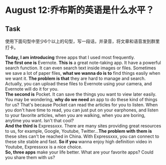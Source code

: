 # August 12:乔布斯的英语是什么水平？

## Task
使用下面句型中至少6个以上的句型，写一段话，并录音，将文章和语音发到群里打卡。

**Today, I am introducing** three apps that I used most frequently.  
**The first one is** Evernote. **This is** a great note-taking app. It have a powerful search function. It can even search text inside images or files. Sometimes we save a lot of paper files, **what we wanna do is to** find things easily when we want it. **The problem is that** they are hard to manage and search. Actually, you can upload these files to Evernote using your camera, and Evernote will do it for you.   
**The second is** Pocket. It can save the things you want to view later easily. You may be wondering, **why do we need** an app to do these kind of things for us? That's because Pocket can read the articles for you to listen. When you don't have time to read, you can just put on your earphones, and listen to your favorite articles, when you are walking, when you are boring, anytime you want. Isn't that cool?  
**And the third is** Expressxxx.  There are many sites providing great resources to us, for example, Google, Youtube, Twitter...**The problem with them is** these sites can't be reached in China. With Expressxxx, you can connect to these site stable and fast. **So if you** wanna enjoy high definition video in Youtube, Expressxxx is a nice choice.  
**So, three apps** make your life better. What are your favorite apps? Could you share them with us?

